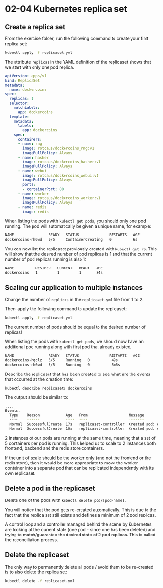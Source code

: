 # 02-04 Kubernetes replica set

## Create a replica set

From the exercise folder, run the following command to create your first replica set:

```bash
kubectl apply -f replicaset.yml
```

The attribute `replicas` in the YAML definition of the replicaset shows that we start with only one pod replica.

```yaml
apiVersion: apps/v1
kind: ReplicaSet
metadata:
  name: dockercoins
spec:
  replicas: 1
  selector:
    matchLabels:
      app: dockercoins
  template:
    metadata:
      labels:
        app: dockercoins
    spec:
      containers:
      - name: rng
        image: rotcaus/dockercoins_rng:v1
        imagePullPolicy: Always
      - name: hasher
        image: rotcaus/dockercoins_hasher:v1
        imagePullPolicy: Always
      - name: webui
        image: rotcaus/dockercoins_webui:v1
        imagePullPolicy: Always
        ports:
        - containerPort: 80
      - name: worker
        image: rotcaus/dockercoins_worker:v1
        imagePullPolicy: Always
      - name: redis
        image: redis
```

When listing the pods with `kubectl get pods`, you should only one pod running. The pod will automatically be given a unique name, for example:

```bash
NAME                READY   STATUS              RESTARTS   AGE
dockercoins-nh6wd   0/5     ContainerCreating   0          6s
```

You can now list the replicaset previously created with `kubectl get rs`. This will show that the desired number of pod replicas is 1 and that the current number of pod replicas running is also 1:

```bash
NAME          DESIRED   CURRENT   READY   AGE
dockercoins   1         1         1       84s
```

## Scaling our application to multiple instances

Change the number of `replicas` in the `replicaset.yml` file from 1 to 2.

Then, apply the following command to update the replicaset:

```bash
kubectl apply -f replicaset.yml
```

The current number of pods should be equal to the desired number of replicas!

When listing the pods with `kubectl get pods`, we should now have an additional pod running along with first pod that already existed.

```bash
NAME                READY   STATUS              RESTARTS   AGE
dockercoins-hgclz   5/5     Running   0          49s
dockercoins-nh6wd   5/5     Running   0          5m6s
```

Describe the replicaset that has been created to see what are the events that occurred at the creation time:

```console
kubectl describe replicasets dockercoins
```

The output should be similar to:

```bash
....
Events:
  Type    Reason            Age   From                   Message
  ----    ------            ----  ----                   -------
  Normal  SuccessfulCreate  17s   replicaset-controller  Created pod: dockercoins-6kcp6
  Normal  SuccessfulCreate  10s   replicaset-controller  Created pod: dockercoins-w8z6j
```

2 instances of our pods are running at the same time, meaning that a set of 5 containers per pod is running. This helped us to scale to 2 instances both frontend, backend and the redis store containers.

If the unit of scale should be the worker only (and not the frontend or the redis store), then it would be more appropriate to move the worker container into a separate pod that can be replicated independently with its own replicaset.

## Delete a pod in the replicaset

Delete one of the pods with `kubectl delete pod/[pod-name]`.

You will notice that the pod gets re-created automatically. This is due to the fact that the replica set still exists and defines a minimum of 2 pod replicas.

A control loop and a controller managed behind the scene by Kubernetes are looking at the current state (one pod - since one has been deleted) and trying to match/guarantee the desired state of 2 pod replicas. This is called the reconciliation process.

## Delete the replicaset

The only way to permanently delete all pods / avoid them to be re-created is to also delete the replica set:

```bash
kubectl delete -f replicaset.yml
```
